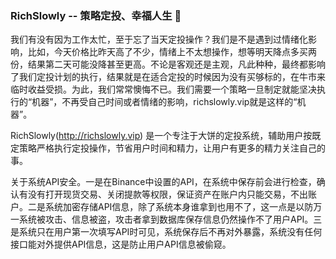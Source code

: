 ### RichSlowly -- 策略定投、幸福人生 👋

<!--
**richslowly/richslowly** is a ✨ _special_ ✨ repository because its `README.md` (this file) appears on your GitHub profile.

Here are some ideas to get you started:

- 🔭 I’m currently working on ...
- 🌱 I’m currently learning ...
- 👯 I’m looking to collaborate on ...
- 🤔 I’m looking for help with ...
- 💬 Ask me about ...
- 📫 How to reach me: ...
- 😄 Pronouns: ...
- ⚡ Fun fact: ...
-->

我们有没有因为工作太忙，至于忘了当天定投操作？我们是不是遇到过情绪化影响，比如，今天价格比昨天高了不少，情绪上不太想操作，想等明天降点多买两份，结果第二天可能没降甚至更高。不论是客观还是主观，凡此种种，最终都影响了我们定投计划的执行，结果就是在适合定投的时候因为没有买够标的，在牛市来临时收益受损。为此，我们常常懊悔不已。我们需要一个策略一旦制定就能坚决执行的“机器”，不再受自己时间或者情绪的影响，richslowly.vip就是这样的“机器”。

RichSlowly(http://richslowly.vip) 是一个专注于大饼的定投系统，辅助用户按既定策略严格执行定投操作，节省用户时间和精力，让用户有更多的精力关注自己的事。


关于系统API安全。一是在Binance中设置的API，在系统中保存前会进行检查，确认有没有打开现货交易、关闭提款等权限，保证资产在账户内只能交易，不出账户。二是系统加密存储API信息，除了系统本身谁拿到也用不了，这一点是以防万一系统被攻击、信息被盗，攻击者拿到数据库保存信息仍然操作不了用户API。三是系统只在用户第一次填写API时可见，系统保存后不再对外暴露，系统没有任何接口能对外提供API信息，这是防止用户API信息被偷窥。 

